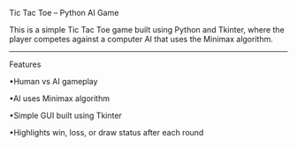 Tic Tac Toe – Python AI Game

This is a simple Tic Tac Toe game built using Python and Tkinter, where the player competes against a computer AI that uses the Minimax algorithm.
___________________________________________________________________________________________________________________________________________________________________
Features

 •Human vs AI gameplay

 •AI uses Minimax algorithm 

 •Simple GUI built using Tkinter

 •Highlights win, loss, or draw status after each round
